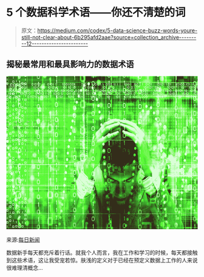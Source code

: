 # 5 个数据科学术语——你还不清楚的词

> 原文：<https://medium.com/codex/5-data-science-buzz-words-youre-still-not-clear-about-6b295afd2aae?source=collection_archive---------12----------------------->

## 揭秘最常用和最具影响力的数据术语

![](img/e92c2cada230abfd053258a6aea0d609.png)

来源:[每日新闻](https://www.dailypioneer.com/2019/columnists/data--data-everywhere.html)

数据新手每天都充斥着行话。就我个人而言，我在工作和学习的时候，每天都接触到这些术语，这让我受宠若惊。肤浅的定义对于已经在预定义数据上工作的人来说很难理清概念…